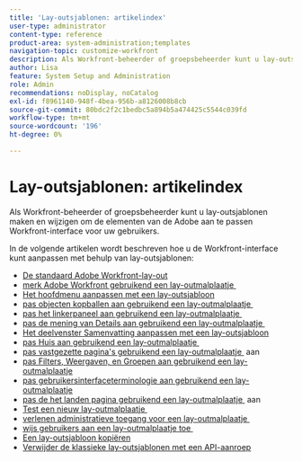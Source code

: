 ```yaml
---
title: 'Lay-outsjablonen: artikelindex'
user-type: administrator
content-type: reference
product-area: system-administration;templates
navigation-topic: customize-workfront
description: Als Workfront-beheerder of groepsbeheerder kunt u lay-outsjablonen maken en wijzigen om de elementen van de Workfront-interface aan te passen aan uw gebruikers.
author: Lisa
feature: System Setup and Administration
role: Admin
recommendations: noDisplay, noCatalog
exl-id: f8961140-948f-4bea-956b-a8126008b8cb
source-git-commit: 80bdc2f2c1bedbc5a894b5a474425c5544c039fd
workflow-type: tm+mt
source-wordcount: '196'
ht-degree: 0%

---
```


# Lay-outsjablonen: artikelindex

<!-- Audited: 2/2024 -->

Als Workfront-beheerder of groepsbeheerder kunt u lay-outsjablonen maken en wijzigen om de elementen van de Adobe aan te passen
Workfront-interface voor uw gebruikers.

In de volgende artikelen wordt beschreven hoe u de Workfront-interface kunt aanpassen met behulp van lay-outsjablonen:

* [De standaard Adobe Workfront-lay-out](/help/quicksilver/administration-and-setup/customize-workfront/use-layout-templates/about-the-default-wf-layout.md)
* [&#x200B; merk Adobe Workfront gebruikend een lay-outmalplaatje &#x200B;](/help/quicksilver/administration-and-setup/customize-workfront/use-layout-templates/brand-wf-using-a-layout-template.md)
* [Het hoofdmenu aanpassen met een lay-outsjabloon](/help/quicksilver/administration-and-setup/customize-workfront/use-layout-templates/customize-main-menu.md)
* [&#x200B; pas objecten kopballen aan gebruikend een lay-outmalplaatje &#x200B;](../../customize-workfront/use-layout-templates/customize-object-headers.md)
* [&#x200B; pas het linkerpaneel aan gebruikend een lay-outmalplaatje &#x200B;](/help/quicksilver/administration-and-setup/customize-workfront/use-layout-templates/customize-left-panel.md)
* [&#x200B; pas de mening van Details aan gebruikend een lay-outmalplaatje &#x200B;](/help/quicksilver/administration-and-setup/customize-workfront/use-layout-templates/customize-details-view-layout-template.md)
* [Het deelvenster Samenvatting aanpassen met een lay-outsjabloon](/help/quicksilver/administration-and-setup/customize-workfront/use-layout-templates/customize-home-summary-layout-template.md)
* [&#x200B; pas Huis aan gebruikend een lay-outmalplaatje &#x200B;](/help/quicksilver/administration-and-setup/customize-workfront/use-layout-templates/customize-new-home-layout-template.md)
* [&#x200B; pas vastgezette pagina&#39;s gebruikend een lay-outmalplaatje &#x200B;](/help/quicksilver/administration-and-setup/customize-workfront/use-layout-templates/customize-pinned-pages.md) aan
* [&#x200B; pas Filters, Weergaven, en Groepen aan gebruikend een lay-outmalplaatje &#x200B;](/help/quicksilver/administration-and-setup/customize-workfront/use-layout-templates/customize-fvg-list-controls-layout-template.md)
* [&#x200B; pas gebruikersinterfaceterminologie aan gebruikend een lay-outmalplaatje &#x200B;](/help/quicksilver/administration-and-setup/customize-workfront/use-layout-templates/customize-terminology.md)
* [&#x200B; pas de het landen pagina gebruikend een lay-outmalplaatje &#x200B;](/help/quicksilver/administration-and-setup/customize-workfront/use-layout-templates/customize-landing-page.md) aan
* [&#x200B; Test een nieuw lay-outmalplaatje &#x200B;](/help/quicksilver/administration-and-setup/customize-workfront/use-layout-templates/test-a-layout-template.md)
* [&#x200B; verlenen administratieve toegang voor een lay-outmalplaatje &#x200B;](/help/quicksilver/administration-and-setup/customize-workfront/use-layout-templates/grant-admin-access-layout-template.md)
* [&#x200B; wijs gebruikers aan een lay-outmalplaatje toe &#x200B;](/help/quicksilver/administration-and-setup/customize-workfront/use-layout-templates/assign-users-to-layout-template.md)
* [Een lay-outsjabloon kopiëren](/help/quicksilver/administration-and-setup/customize-workfront/use-layout-templates/copy-a-layout-template.md)
* [Verwijder de klassieke lay-outsjablonen met een API-aanroep](/help/quicksilver/administration-and-setup/customize-workfront/use-layout-templates/delete-classic-layout-templates.md)
